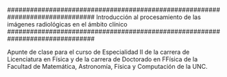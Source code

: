 ###############################################################################
Introducción al procesamiento de las imágenes radiológicas en el ámbito clínico
###############################################################################

Apunte de clase para el curso de Especialidad II de la carrera de Licenciatura en Física y de la carrera de Doctorado en FFísica de la Facultad de Matemática, Astronomía, Física y Computación de la UNC.
